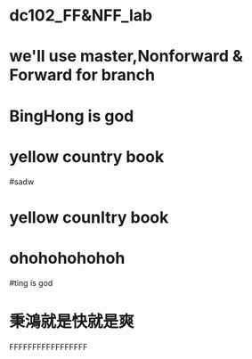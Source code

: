 # dc102_FF&NFF_lab
# we'll use master,Nonforward & Forward for branch
# BingHong is god
# yellow country book
#sadw
# yellow counItry book
# ohohohohohoh
#ting is god
# 秉鴻就是快就是爽

FFFFFFFFFFFFFFFFF
